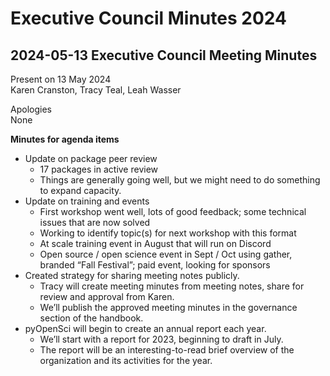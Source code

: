 # Executive Council Minutes 2024


## 2024-05-13 Executive Council Meeting Minutes
Present on 13 May 2024  
Karen Cranston, Tracy Teal, Leah Wasser

Apologies  
None

**Minutes for agenda items** 

* Update on package peer review
  * 17 packages in active review
  * Things are generally going well, but we might need to do something to expand capacity.
* Update on training and events
  * First workshop went well, lots of good feedback; some technical issues that are now solved
  * Working to identify topic(s) for next workshop with this format
  * At scale training event in August that will run on Discord
  * Open source / open science event in Sept / Oct using gather, branded “Fall Festival”; paid event, looking for sponsors
* Created strategy for sharing meeting notes publicly. 
  * Tracy will create meeting minutes from meeting notes, share for review and approval from Karen. 
  * We’ll publish the approved meeting minutes in the governance section of the handbook. 
* pyOpenSci will begin to create an annual report each year. 
  * We’ll start with a report for 2023, beginning to draft in July. 
  * The report will be an interesting-to-read brief overview of the organization and its activities for the year. 
